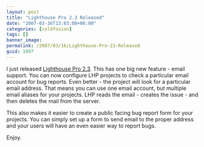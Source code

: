 ```yaml
---
layout: post
title: "Lighthouse Pro 2.3 Released"
date: "2007-03-16T13:03:00+06:00"
categories: [coldfusion]
tags: []
banner_image: 
permalink: /2007/03/16/Lighthouse-Pro-23-Released
guid: 1897
---
```


I just released <a href="http://lighthousepro.riaforge.org">Lighthouse Pro 2.3</a>. This has one big new feature - email support. You can now configure LHP projects to check a particular email account for bug reports. Even better - the project will look for a particular email address. That means you can use one email account, but multiple email aliases for your projects. LHP reads the email - creates the issue - and then deletes the mail from the server.

This also makes it easier to create a public facing bug report form for your projects. You can simply set up a form to send email to the proper address and your users will have an even easier way to report bugs.

Enjoy.